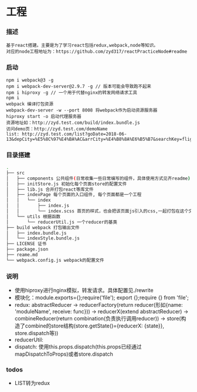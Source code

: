 # 工程
### 描述
    基于react搭建。主要是为了学习react包括redux,webpack,node等知识。
    对应的node工程地址为：https://github.com/zyd317/reactPracticeNode#readme

### 启动
    npm i webpack@3 -g
    npm i webpack-dev-server@2.9.7 -g // 版本可能会导致跑不起来
    npm i hiproxy -g // 一个用于代替nginx的转发网络请求工具
    npm i
    webpack 编译打包资源
    webpack-dev-server -w --port 8008 将webpack作为启动资源服务器
    hiproxy start -o 启动代理服务器
    资源地址如：http://zyd.test.com/build/index.bundle.js
    访问demo页：http://zyd.test.com/demoName
    list: http://zyd.test.com/list?goDate=2018-06-13&depCity=%E5%8C%97%E4%BA%AC&arrCity=%E4%B8%8A%E6%B5%B7&searchKey=flightCity&activeIndex=0&from=undefined

### 目录搭建
```bash
.
├── src
│   ├── components 公共组件(日常收集一些日常编写的组件，具体使用方式见齐readme)
│   ├── initStore.js 初始化每个页面store的配置文件
│   ├── lib.js 合并打包react等库文件
│   ├── indexPage 每个页面的入口组件, 每个页面都是一个工程
│   │   └── index
│   │       ├── index.js
│   │       └── index.scss 首页的样式，也会把该页面js引入的css,一起打包在这个文件里
│   └── utils 根据函数
│       └── reducerUtil.js 一个reducer的基类
├── build webpack 打包输出文件
│   ├── index.bundle.js
│   └── indexStyle.bundle.js
├── LICENSE 证书
├── package.json
├── reame.md
└── webpack.config.js webpack的配置文件
```

### 说明
- 使用hiproxy进行nginx模拟，转发请求。具体配置见./rewrite
- 模块化：module.exports={};require('file');    export {};require {} from 'file';
- redux: abstractReducer -> reducerFactory(return reducer(形如{name: 'moduleName', receive: func})) -> reducerX(extend abstractReducer) -> combineReducer(return combination(负责执行调用reducer)) -> store(构造了combine的store结构(store.getState()={reducerX: {state}}, store.dispatch等))
- reducerUtil: 
- dispatch: 使用this.props.dispatch(this.props已经通过mapDispatchToProps)或者store.dispatch

### todos
- LIST转为redux